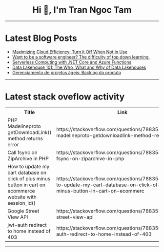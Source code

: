 <h1 align="center">Hi 👋, I'm Tran Ngoc Tam</h1>

---

# Latest Blog Posts 
<!-- BLOG-POST-LIST:START -->
- [Maximizing Cloud Efficiency: Turn it Off When Not in Use](https://dev.to/maheshk/maximizing-cloud-efficiency-turn-it-off-when-not-in-use-4gnn)
- [Want to be a software engineer? The difficulty of top down learning.](https://dev.to/prismlabsdev/want-to-be-a-software-engineer-the-difficulty-of-top-down-learning-f9p)
- [Serverless Computing with .NET Core and Azure Functions](https://dev.to/paulotorrestech/serverless-computing-with-net-core-and-azure-functions-38dn)
- [Data Lakehouse 101: The Who, What and Why of Data Lakehouses](https://dev.to/alexmercedcoder/data-lakehouse-101-the-who-what-and-why-of-data-lakehouses-2019)
- [Gerenciamento de projetos ágeis: Backlog do produto](https://dev.to/lima1301lucas/gerenciamento-de-projetos-ageis-backlog-do-produto-3dl4)
<!-- BLOG-POST-LIST:END -->

---

# Latest stack oveflow activity
<table>
  <tr><th>Title</th><th>Link</th></tr>
  <!-- STACKOVERFLOW:START --><tr><td>PHP Madelineproto getDownloadLink&lpar;&rpar; method returns error</td><td>https://stackoverflow.com/questions/78835538/php-madelineproto-getdownloadlink-method-returns-error</td></tr><tr><td>Call fsync on ZipArchive in PHP</td><td>https://stackoverflow.com/questions/78835446/call-fsync-on-ziparchive-in-php</td></tr><tr><td>How to update my cart database on click of plus minus button in cart on ecommerce website with session_id&lpar;&rpar;</td><td>https://stackoverflow.com/questions/78835428/how-to-update-my-cart-database-on-click-of-plus-minus-button-in-cart-on-ecommerc</td></tr><tr><td>Google Street View API</td><td>https://stackoverflow.com/questions/78835347/google-street-view-api</td></tr><tr><td>jwt-auth redirect to home instead of 403</td><td>https://stackoverflow.com/questions/78835098/jwt-auth-redirect-to-home-instead-of-403</td></tr><!-- STACKOVERFLOW:END -->
</table>

---


